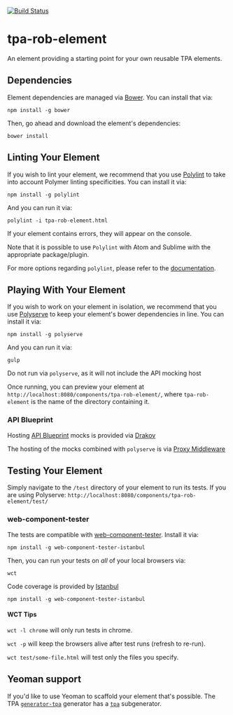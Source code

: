 [![Build Status](https://travis-ci.org/ING-Group/tpa-rob-element.svg?branch=master)](https://travis-ci.org/ING-Group/tpa-rob-element)

# tpa-rob-element

An element providing a starting point for your own reusable TPA elements.


## Dependencies

Element dependencies are managed via [Bower](http://bower.io/). You can install that via:

    npm install -g bower

Then, go ahead and download the element's dependencies:

    bower install


## Linting Your Element

If you wish to lint your element, we recommend that you use
[Polylint](https://github.com/PolymerLabs/polylint) to take into account Polymer 
linting specificities. You can install it via:

    npm install -g polylint

And you can run it via:

	polylint -i tpa-rob-element.html

If your element contains errors, they will appear on the console.

Note that it is possible to use `Polylint` with Atom and Sublime with the appropriate package/plugin.

For more options regarding `polylint`, please refer to the 
[documentation](https://github.com/PolymerLabs/polylint#polylint).


## Playing With Your Element

If you wish to work on your element in isolation, we recommend that you use
[Polyserve](https://github.com/PolymerLabs/polyserve) to keep your element's
bower dependencies in line. You can install it via:

    npm install -g polyserve

And you can run it via:

    gulp
    
Do not run via `polyserve`, as it will not include the API mocking host

Once running, you can preview your element at
`http://localhost:8080/components/tpa-rob-element/`, where `tpa-rob-element` is the name of the directory containing it.

### API Blueprint

Hosting [API Blueprint](https://apiblueprint.org/) mocks is provided via [Drakov](https://github.com/Aconex/drakov/)

The hosting of the mocks combined with `polyserve` is via [Proxy Middleware](https://github.com/chimurai/http-proxy-middleware/)

## Testing Your Element

Simply navigate to the `/test` directory of your element to run its tests. If
you are using Polyserve: `http://localhost:8080/components/tpa-rob-element/test/`

### web-component-tester

The tests are compatible with [web-component-tester](https://github.com/Polymer/web-component-tester).
Install it via:

    npm install -g web-component-tester-istanbul

Then, you can run your tests on _all_ of your local browsers via:

    wct
    
Code coverage is provided by [Istanbul](https://github.com/thedeeno/web-component-tester-istanbul)

    npm install -g web-component-tester-istanbul

#### WCT Tips

`wct -l chrome` will only run tests in chrome.

`wct -p` will keep the browsers alive after test runs (refresh to re-run).

`wct test/some-file.html` will test only the files you specify.


## Yeoman support

If you'd like to use Yeoman to scaffold your element that's possible. The TPA [`generator-tpa`](https://github.com/ING-Group/generator-tpa) generator has a [`tpa`](https://github.com/ING-Group/generator-tpa#tpa) subgenerator.
